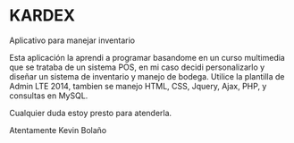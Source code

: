 # KARDEX
Aplicativo para manejar inventario

Esta aplicación la aprendi a programar basandome en un curso multimedia que se trataba de un sistema POS, en mi caso decidi personalizarlo y diseñar un sistema de inventario y manejo de bodega.
Utilice la plantilla de Admin LTE 2014, tambien se manejo HTML, CSS, Jquery, Ajax, PHP, y consultas en MySQL.

Cualquier duda estoy presto para atenderla.

Atentamente Kevin Bolaño
